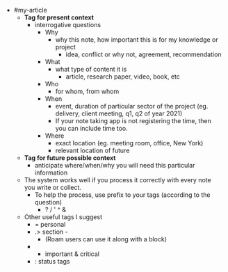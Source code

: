 - #my-article
    - **Tag for present context**
        - interrogative questions
            - Why
                - why this note, how important this is for my knowledge or project
                    - idea, conflict or why not, agreement, recommendation
            - What
                - what type of content it is
                    - article, research paper, video, book, etc
            - Who
                - for whom, from whom
            - When
                - event, duration of particular sector of the project (eg. delivery, client meeting, q1, q2 of year 2021)
                - If your note taking app is not registering the time, then you can include time too.
            - Where
                - exact location (eg. meeting room, office, New York)
                - relevant location of future
    - **Tag for future possible context**
        - anticipate where/when/why you will need this particular information
    - The system works well if you process it correctly with every note you write or collect.
        - To help the process, use prefix to your tags (according to the question)
            - ? / ' ^ & 
    - Other useful tags I suggest
        - = personal
        - .> section - 
            - (Roam users can use it along with a block)
        - * important & critical
        - : status tags
